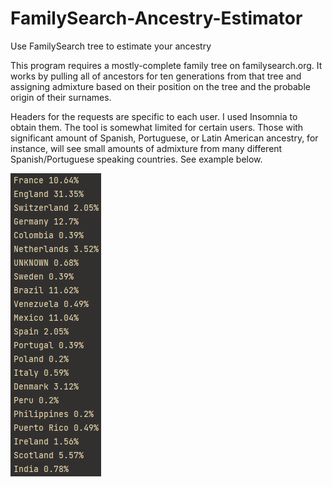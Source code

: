 # FamilySearch-Ancestry-Estimator
Use FamilySearch tree to estimate your ancestry

This program requires a mostly-complete family tree on familysearch.org. It works by pulling all of ancestors for ten generations from that tree and assigning admixture based on their position on the tree and the probable origin of their surnames.

Headers for the requests are specific to each user. I used Insomnia to obtain them. The tool is somewhat limited for certain users. Those with significant amount of Spanish, Portuguese, or Latin American ancestry, for instance, will see small amounts of admixture from many different Spanish/Portuguese speaking countries. See example below.

![Example](https://github.com/Jacksonbourgeois18/FamilySearch-Ancestry-Estimator/blob/main/ancestry_example.png)
